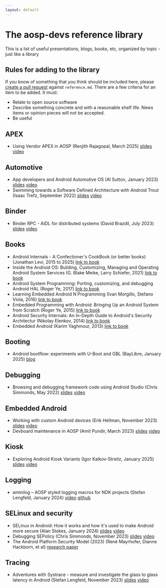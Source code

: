 ```yaml
---
layout: default
---
```


# The aosp-devs reference library

This is a list of useful presentations, blogs, books, etc, organized by topic -
just like a library

## Rules for adding to the library
If you know of something that you think should be included here, please
[create a pull request](https://github.com/aosp-devs/aosp-devs.org) against `reference.md`.
There are a few criteria for an item to be added. It must:
* Relate to open source software
* Describe something concrete and with a reasonable shelf life. News items
or opinion pieces will not be accepted.
* Be useful


## APEX
* Using Vendor APEX in AOSP
(Renjith Rajagopal, March 2025)
[slides](https://2net.co.uk/slides/aosp-aaos-meetup/2025-march-rrajagopal-vendor-apex.pdf) [video](https://youtu.be/6aS67PqueCw)


## Automotive
* App developers and Android Automotive OS
(Al Sutton, January 2023)
[slides](https://2net.co.uk/slides/aosp-aaos-meetup/2023-january-asutton-apps-for-aaos.pdf)
[video](https://youtu.be/IaLsLflXBsc)
* Swimming towards a Software Defined Architecture with Android Trout
(Isaac Trefz, September 2022)
[slides](https://2net.co.uk/slides/aosp-aaos-meetup/2022-september-opensynergy-trout.pdf)
[video](https://youtu.be/zF_MgP7h_OM)


## Binder
* Binder RPC - AIDL for distributed systems
(David Brazdil, July 2023)
[slides](https://2net.co.uk/slides/aosp-aaos-meetup/2023-july-dbrazdil-rpc-binder.pdf)
[video](https://youtu.be/undYyHZtiuk)


## Books

* Android Internals - A Confectioner's CookBook (or better books) (Jonathan Levi, 2015 to 2025)
  [link to book](https://newandroidbook.com/)
* Inside the Android OS: Building, Customizing, Managing and Operating Android System Services
  (G. Blake Meike, Larry Schiefer, 2021)
  [link to book](https://www.oreilly.com/library/view/inside-the-android/9780134096377/)
* Android System Programming: Porting, customizing, and debugging Android HAL (Roger Ye, 2017)
  [link to book](https://www.packtpub.com/en-de/product/android-system-programming-9781787125360)
* Learning Embedded Android N Programming (Ivan Morgillo, Stefano Viola, 2016)
  [link to book](https://www.oreilly.com/library/view/learning-embedded-android/9781785282881/)
* Embedded Programming with Android: Bringing Up an Android System from Scratch
  (Roger Ye, 2015)
  [link to book](https://www.oreilly.com/library/view/embedded-programming-with/9780134030920/)
* Android Security Internals: An In-Depth Guide to Android's Security Architectur (Nikolay Elenkov, 2014)
  [link to book](https://www.oreilly.com/library/view/android-security-internals/9781457185496/)
* Embedded Android (Karim Yaghmour, 2013)
  [link to book](https://www.oreilly.com/library/view/embedded-android/9781449327958/)


## Booting
* Android bootflow: experiments with U-Boot and GBL
(BayLibre, January 2025)
[blog](https://baylibre.com/android-bootflow-experiments-with-u-boot-and-gbl/)

## Debugging
* Browsing and debugging framework code using Android Studio
(Chris Simmonds, May 2022)
[slides](https://2net.co.uk/slides/aosp-aaos-meetup/2022-may-debug.pdf)
[video](https://youtu.be/SEgBapOKI2g)



## Embedded Android
* Working with custom Android devices
(Erik Hellman, November 2023) 
[slides](https://speakerdeck.com/erikhellman/working-with-custom-android-devices-and-aosp-build-system) [video](https://youtu.be/Yds-lc1TD3g)
* Devboard maintenance in AOSP
(Amit Pundir, March 2023)
[slides](https://2net.co.uk/slides/aosp-aaos-meetup/2023-march-apundir-devboards-in-aosp.pdf)
[video](https://youtu.be/VDYhz69xXwc)


## Kiosk
* Exploring Android Kiosk Variants
(Igor Kalkov-Streitz, January 2025)
[slides](https://2net.co.uk/slides/aosp-aaos-meetup/2025-january-iks-kiosk.pdf) [video](https://youtu.be/3UzLowj-3xQ)

## Logging
* aminilog – AOSP styled logging macros for NDK projects
(Stefan Lengfeld, January 2024)
[video](https://youtu.be/EZbpJKLEmUE) [github](https://github.com/lengfeld/aminilog)


## SELinux and security
* SELinux in Android: How it works and how it's used to make Android more secure
(Alan Stokes, January 2024)
[slides](https://docs.google.com/presentation/d/1q-qqTSccLZNteyjgxMRWO971b_UbAKfPPyDHS59O5B4/edit) [video](https://youtu.be/uI9nk1VDCpY)
* Debugging SEPolicy
(Chris Simmonds, November 2023)
[slides](https://2net.co.uk/slides/aosp-aaos-meetup/2022-november-csimmonds-selinux.pdf)
[video]( https://youtu.be/yxhDD3qJyVo)
* The Android Platform Security Model (2023)
(René Mayrhofer, Dianne Hackborn, et al) [research paper](https://arxiv.org/pdf/1904.05572)

## Tracing
* Adventures with Systrace - measure and investigate the glass to glass latency in Android
(Stefan Lengfeld, November 2023)
[slides](https://2net.co.uk/slides/aosp-aaos-meetup/2023-november-slengfeld-glass-to-glass-latency.pdf) [video](https://youtu.be/NKP4JcVegbY)

